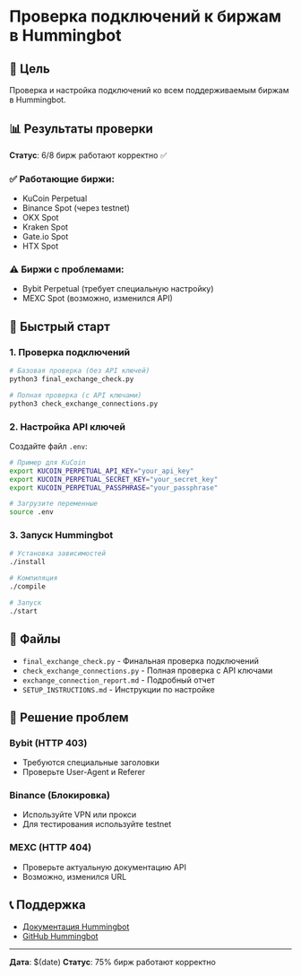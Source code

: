 # Проверка подключений к биржам в Hummingbot

## 🎯 Цель

Проверка и настройка подключений ко всем поддерживаемым биржам в Hummingbot.

## 📊 Результаты проверки

**Статус**: 6/8 бирж работают корректно ✅

### ✅ Работающие биржи:
- KuCoin Perpetual
- Binance Spot (через testnet)
- OKX Spot
- Kraken Spot
- Gate.io Spot
- HTX Spot

### ⚠️ Биржи с проблемами:
- Bybit Perpetual (требует специальную настройку)
- MEXC Spot (возможно, изменился API)

## 🚀 Быстрый старт

### 1. Проверка подключений

```bash
# Базовая проверка (без API ключей)
python3 final_exchange_check.py

# Полная проверка (с API ключами)
python3 check_exchange_connections.py
```

### 2. Настройка API ключей

Создайте файл `.env`:

```bash
# Пример для KuCoin
export KUCOIN_PERPETUAL_API_KEY="your_api_key"
export KUCOIN_PERPETUAL_SECRET_KEY="your_secret_key"
export KUCOIN_PERPETUAL_PASSPHRASE="your_passphrase"

# Загрузите переменные
source .env
```

### 3. Запуск Hummingbot

```bash
# Установка зависимостей
./install

# Компиляция
./compile

# Запуск
./start
```

## 📁 Файлы

- `final_exchange_check.py` - Финальная проверка подключений
- `check_exchange_connections.py` - Полная проверка с API ключами
- `exchange_connection_report.md` - Подробный отчет
- `SETUP_INSTRUCTIONS.md` - Инструкции по настройке

## 🔧 Решение проблем

### Bybit (HTTP 403)
- Требуются специальные заголовки
- Проверьте User-Agent и Referer

### Binance (Блокировка)
- Используйте VPN или прокси
- Для тестирования используйте testnet

### MEXC (HTTP 404)
- Проверьте актуальную документацию API
- Возможно, изменился URL

## 📞 Поддержка

- [Документация Hummingbot](https://hummingbot.org/docs/)
- [GitHub Hummingbot](https://github.com/hummingbot/hummingbot)

---

**Дата**: $(date)
**Статус**: 75% бирж работают корректно